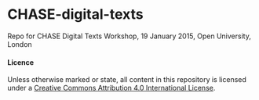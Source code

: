# CHASE-digital-texts
Repo for CHASE Digital Texts Workshop, 19 January 2015, Open University, London

#### Licence

Unless otherwise marked or state, all content in this repository is licensed under a [Creative Commons Attribution 4.0 International License](http://creativecommons.org/licenses/by/4.0/).
